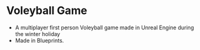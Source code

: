 # Voleyball Game

-	A multiplayer first person Voleyball game made in Unreal Engine during the winter holiday
-	Made in Blueprints.
